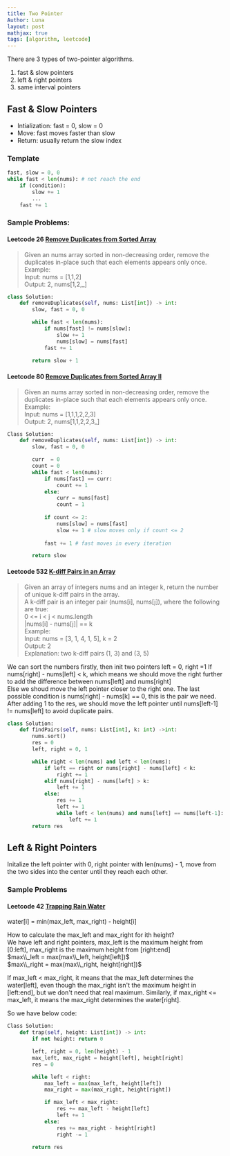 ```yaml
---
title: Two Pointer 
Author: Luna
layout: post
mathjax: true
tags: [algorithm, leetcode]
---
```

There are 3 types of two-pointer algorithms.
1. fast & slow pointers
2. left & right pointers
3. same interval pointers

## Fast & Slow Pointers

- Intialization: fast = 0, slow = 0
- Move: fast moves faster than slow
- Return: usually return the slow index

### Template
```python
fast, slow = 0, 0
while fast < len(nums): # not reach the end
    if (condition):
        slow += 1
        ...
    fast += 1
```

### Sample Problems:
#### Leetcode 26 [Remove Duplicates from Sorted Array](https://leetcode.com/problems/remove-duplicates-from-sorted-array/)

> Given an nums array sorted in non-decreasing order, remove the duplicates in-place such that each elements appears only once.\
> Example:\
> Input: nums = [1,1,2]\
> Output: 2, nums[1,2,_]

```python
class Solution:
    def removeDuplicates(self, nums: List[int]) -> int:
        slow, fast = 0, 0

        while fast < len(nums):
            if nums[fast] != nums[slow]:
                slow += 1
                nums[slow] = nums[fast]
            fast += 1
        
        return slow + 1
```


#### Leetcode 80 [Remove Duplicates from Sorted Array II](https://leetcode.com/problems/remove-duplicates-from-sorted-array-ii/)
> Given an nums array sorted in non-decreasing order, remove the duplicates in-place such that each elements appears only once.\
> Example:\
> Input: nums = [1,1,1,2,2,3]\
> Output: 2, nums[1,1,2,2,3_]

```python
Class Solution:
    def removeDuplicates(self, nums: List[int]) -> int:
        slow, fast = 0, 0

        curr  = 0
        count = 0
        while fast < len(nums):
            if nums[fast] == curr:
                count += 1
            else:
                curr = nums[fast]
                count = 1
            
            if count <= 2:
                nums[slow] = nums[fast]
                slow += 1 # slow moves only if count <= 2
            
            fast += 1 # fast moves in every iteration

        return slow
```


#### Leetcode 532 [K-diff Pairs in an Array](https://leetcode.com/problems/k-diff-pairs-in-an-array/)

>Given an array of integers nums and an integer k, return the number of unique k-diff pairs in the array.\
> A k-diff pair is an integer pair (nums[i], nums[j]), where the following are true:\
> 0 <= i < j < nums.length\
> |nums[i] - nums[j]| == k\
> Example:\
> Input: nums = [3, 1, 4, 1, 5], k = 2\
> Output: 2\
> Explanation: two k-diff pairs (1, 3) and (3, 5)

We can sort the numbers firstly,  then init two pointers left = 0, right =1
If nums[right] - nums[left] < k, which means we should move the right further to add the difference between nums[left] and nums[right]\
Else we shoud move the left pointer closer to the right one.
The last possible condition is nums[right] - nums[k] == 0, this is the pair we need. After adding 1 to the res, we should move the left pointer until nums[left-1] != nums[left] to avoid duplicate pairs.

```python
class Solution:
    def findPairs(self, nums: List[int], k: int) ->int:
        nums.sort()
        res = 0
        left, right = 0, 1

        while right < len(nums) and left < len(nums):
            if left == right or nums[right] - nums[left] < k:
                right += 1
            elif nums[right] - nums[left] > k:
                left += 1
            else:
                res += 1
                left += 1
                while left < len(nums) and nums[left] == nums[left-1]:
                    left += 1
        return res
```

## Left & Right Pointers

Initalize the left pointer with 0, right pointer with len(nums) - 1, move from the two sides into the center until they reach each other.

### Sample Problems
#### Leetcode 42 [Trapping Rain Water](https://leetcode.com/problems/trapping-rain-water/)
water[i] = min(max_left, max_right) - height[i]

How to calculate the max_left and max_right for ith height?\
We have left and right pointers, max_left is the maximum height from [0:left], max_right is the maximum height from [right:end]\
$max\\_left = max(max\\_left, height[left])$\
$max\\_right = max(max\\_right, height[right])$

If max_left < max_right, it means that the max_left determines the water[left], even though the max_right isn't the maximum height in [left:end], but we don't need that real maximum. 
Similarly, if max_right <= max_left, it means the max_right determines the water[right].

So we have below code:
```python
Class Solution:
    def trap(self, height: List[int]) -> int:
        if not height: return 0

        left, right = 0, len(height) - 1
        max_left, max_right = height[left], height[right]
        res = 0

        while left < right:
            max_left = max(max_left, height[left])
            max_right = max(max_right, height[right])

            if max_left < max_right:
                res += max_left - height[left]
                left += 1
            else:
                res += max_right - height[right]
                right -= 1
        
        return res
```
